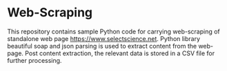 # Web-Scraping

This repository contains sample Python code for carrying web-scraping of standalone web page https://www.selectscience.net. Python library beautiful soap and json parsing is used to extract content from the web-page. Post content extraction, the relevant data is stored in a CSV file for further processing.
